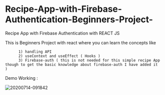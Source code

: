 # Recipe-App-with-Firebase-Authentication-Beginners-Project-
Recipe App with Firebase Authentication with REACT JS 


This is Beginners Project with react where you can learn the concepts like 

          1) handling API 
          2) useContext and useEffect ( Hooks ) 
          3) Firebase-auth ( this is not needed for this simple recipe App though to get the basic knowledge about firebase-auth I have added it ) 
          
          
Demo Working : 


![20200714-091842](https://user-images.githubusercontent.com/54505967/87390094-bbe81600-c5c5-11ea-9084-89076f73154b.gif)
  
